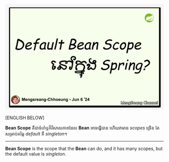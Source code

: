 ![what-is-the-default-bean-scope-in-spring-framework](./images/what-is-the-default-bean-scope-in-spring-framework.jpg "What Is the Default Bean Scope in Spring Framework")

[ENGLISH BELOW]

**Bean Scope** គឺជាទំហំឬក៏វិសាលភាពដែល **Bean** អាចធ្វើបាន ហើយវាមាន _scopes_ ច្រើន តែសម្រាប់តម្លៃ _default_ គឺ _singleton_។

---

**Bean Scope** is the scope that the **Bean** can do, and it has many scopes, but the default value is _singleton_.
